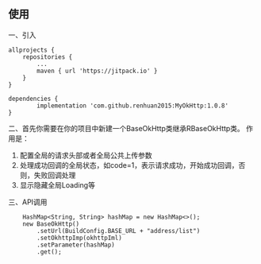
## 使用

一、引入

	allprojects {
		repositories {
			...
			maven { url 'https://jitpack.io' }
		}
	}
  
	dependencies {
	        implementation 'com.github.renhuan2015:MyOkHttp:1.0.8'
	}
	

二、首先你需要在你的项目中新建一个BaseOkHttp类继承RBaseOkHttp类。
作用是：
1. 配置全局的请求头部或者全局公共上传参数
2. 处理成功回调的全局状态，如code=1，表示请求成功，开始成功回调，否则，失败回调处理
3. 显示隐藏全局Loading等

三、API调用

      
        HashMap<String, String> hashMap = new HashMap<>();
        new BaseOkHttp()
            .setUrl(BuildConfig.BASE_URL + "address/list")
            .setOkhttpImp(okhttpIml)
            .setParameter(hashMap)
            .get();
      
